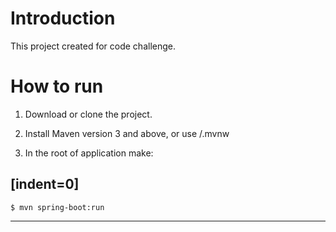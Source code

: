 # Introduction
This project created for code challenge.

# How to run
1. Download or clone the project.

2. Install Maven version 3 and above, or use /.mvnw

3. In the root of application make:

[indent=0]
----
	$ mvn spring-boot:run
----